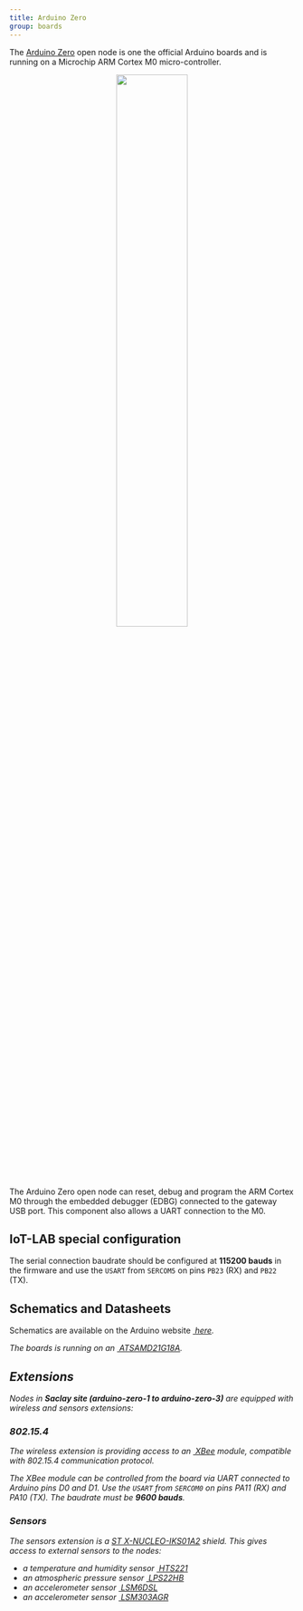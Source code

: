 ```yaml
---
title: Arduino Zero
group: boards
---
```


The [Arduino Zero](https://store.arduino.cc/arduino-zero) open node is one the
official Arduino boards and is running on a Microchip ARM Cortex M0
micro-controller.

<div style="text-align:center">
<img src="{{ '/assets/images/docs/boards/arduino-zero/' | relative_url}}arduino-zero.jpg" style="width:50%;"/>
</div>

The Arduino Zero open node can reset, debug and program the ARM Cortex M0 through the
embedded debugger (EDBG) connected to the gateway USB port. This component also
allows a UART connection to the M0.

## IoT-LAB special configuration

The serial connection baudrate should be configured at **115200 bauds** in the
firmware and use the `USART` from `SERCOM5` on pins `PB23` (RX) and `PB22` (TX).

## Schematics and Datasheets

Schematics are available on the Arduino website [<i class="far fa-file-pdf"/>&nbsp;here](https://www.arduino.cc/en/uploads/Main/ArduinoMKRZero-schematic.pdf).

The boards is running on an [<i class="far fa-file-pdf"/>&nbsp;ATSAMD21G18A](http://ww1.microchip.com/downloads/en/DeviceDoc/SAMD21-Family-DataSheet-DS40001882D.pdf).

## Extensions

Nodes in **Saclay site (arduino-zero-1 to arduino-zero-3)** are equipped with
wireless and sensors extensions:

### 802.15.4

The wireless extension is providing access to an
[<i class="far fa-file-pdf"/>&nbsp;XBee](https://www.digi.com/resources/documentation/digidocs/pdfs/90000982.pdf)
module, compatible with 802.15.4 communication protocol.

The XBee module can be controlled from the board via UART connected to Arduino
pins D0 and D1. Use the `USART` from `SERCOM0` on pins PA11 (RX) and PA10 (TX).
The baudrate must be **9600 bauds**.

### Sensors

The sensors extension is a
[ST X-NUCLEO-IKS01A2](https://www.st.com/en/ecosystems/x-nucleo-iks01a2.html)
shield.
This gives access to external sensors to the nodes:
  * a temperature and humidity sensor
    [<i class="far fa-file-pdf"/>&nbsp;HTS221](https://www.st.com/resource/en/datasheet/hts221.pdf)
  * an atmospheric pressure sensor
    [<i class="far fa-file-pdf"/>&nbsp;LPS22HB](https://www.st.com/resource/en/datasheet/dm00140895.pdf)
  * an accelerometer sensor
    [<i class="far fa-file-pdf"/>&nbsp;LSM6DSL](https://www.st.com/resource/en/datasheet/lsm6dsl.pdf)
  * an accelerometer sensor
    [<i class="far fa-file-pdf"/>&nbsp;LSM303AGR](https://www.st.com/resource/en/datasheet/lsm303agr.pdf)
